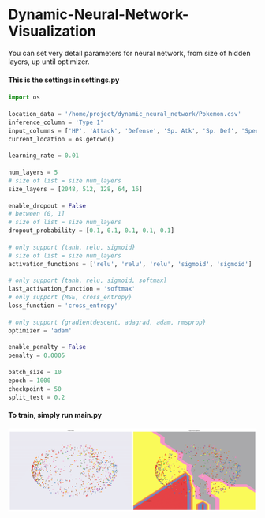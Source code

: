 # Dynamic-Neural-Network-Visualization
You can set very detail parameters for neural network, from size of hidden layers, up until optimizer.

#### This is the settings in settings.py
```python
import os

location_data = '/home/project/dynamic_neural_network/Pokemon.csv'
inference_column = 'Type 1'
input_columns = ['HP', 'Attack', 'Defense', 'Sp. Atk', 'Sp. Def', 'Speed']
current_location = os.getcwd()

learning_rate = 0.01

num_layers = 5
# size of list = size num_layers
size_layers = [2048, 512, 128, 64, 16]

enable_dropout = False
# between (0, 1]
# size of list = size num_layers
dropout_probability = [0.1, 0.1, 0.1, 0.1, 0.1]

# only support {tanh, relu, sigmoid}
# size of list = size num_layers
activation_functions = ['relu', 'relu', 'relu', 'sigmoid', 'sigmoid']

# only support {tanh, relu, sigmoid, softmax}
last_activation_function = 'softmax'
# only support {MSE, cross_entropy}
loss_function = 'cross_entropy'

# only support {gradientdescent, adagrad, adam, rmsprop}
optimizer = 'adam'

enable_penalty = False
penalty = 0.0005

batch_size = 10
epoch = 1000
checkpoint = 50
split_test = 0.2
```

#### To train, simply run main.py
![alt text](neuralnet_hypothesis-1.png)
